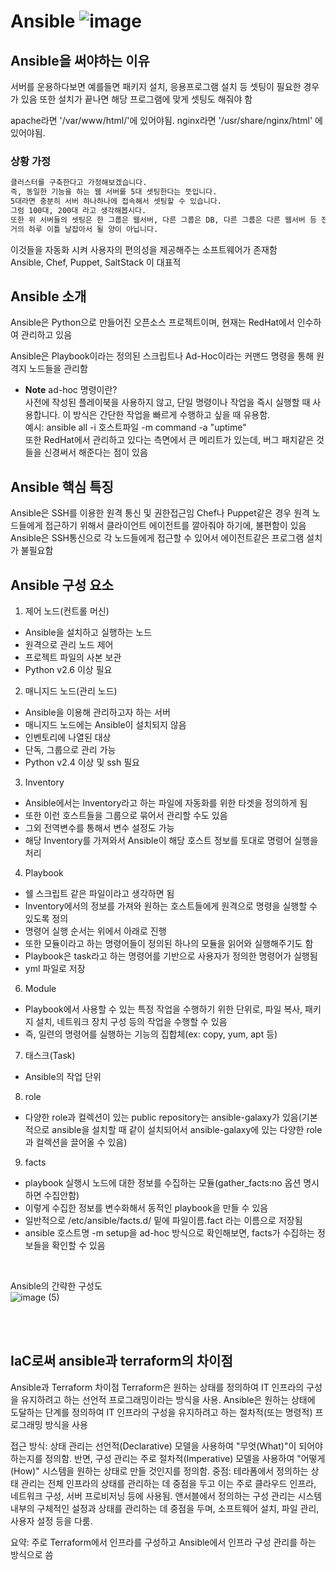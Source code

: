 # Ansible ![image](https://github.com/NOOJU/intern-project/assets/88716899/6656bda1-19f3-4d6c-9af4-b767134d19a9)



## Ansible을 써야하는 이유
서버를 운용하다보면 예를들면 패키지 설치, 응용프로그램 설치 등 셋팅이 필요한 경우가 있음
또한 설치가 끝나면 해당 프로그램에 맞게 셋팅도 해줘야 함

apache라면 '/var/www/html/'에 있어야됨.
nginx라면 '/usr/share/nginx/html' 에 있어야됨.

 

### 상황 가정
 ```bash
클러스터를 구축한다고 가정해보겠습니다.
즉, 동일한 기능을 하는 웹 서버를 5대 셋팅한다는 뜻입니다.
5대라면 충분히 서버 하나하나에 접속해서 셋팅할 수 있습니다.
그럼 100대, 200대 라고 생각해봅시다.
또한 위 서버들의 셋팅은 한 그룹은 웹서버, 다른 그룹은 DB, 다른 그룹은 다른 웹서버 등 전부 다 다릅니다.
거의 하루 이틀 날잡아서 될 양이 아닙니다.
 ```
이것들을 자동화 시켜 사용자의 편의성을 제공해주는 소프트웨어가 존재함<br/>
Ansible, Chef, Puppet, SaltStack 이 대표적



## Ansible 소개
Ansible은 Python으로 만들어진 오픈소스 프로젝트이며, 현재는 RedHat에서 인수하여 관리하고 있음<br/>

Ansible은 Playbook이라는 정의된 스크립트나 Ad-Hoc이라는 커맨드 명령을 통해 원격지 노드들을 관리함<br/>
- **Note** ad-hoc 명령이란?<br/>
  사전에 작성된 플레이북을 사용하지 않고, 단일 명령이나 작업을 즉시 실행할 때 사용합니다. 이 방식은 간단한 작업을 빠르게 수행하고 싶을 때 유용함.<br/> 예시: ansible all -i 호스트파일 -m command -a "uptime" <br/>
또한 RedHat에서 관리하고 있다는 측면에서 큰 메리트가 있는데, 버그 패치같은 것들을 신경써서 해준다는 점이 있음

 ## Ansible 핵심 특징
Ansible은 SSH를 이용한 원격 통신 및 권한접근임
Chef나 Puppet같은 경우 원격 노드들에게 접근하기 위해서 클라이언트 에이전트를 깔아줘야 하기에, 불편함이 있음<br/>
Ansible은 SSH통신으로 각 노드들에게 접근할 수 있어서 에이전트같은 프로그램 설치가 불필요함

## Ansible 구성 요소
1. 제어 노드(컨트롤 머신)
- Ansible을 설치하고 실행하는 노드
- 원격으로 관리 노드 제어
- 프로젝트 파일의 사본 보관
- Python v2.6 이상 필요

2. 매니지드 노드(관리 노드)
- Ansible을 이용해 관리하고자 하는 서버
- 매니지드 노드에는 Ansible이 설치되지 않음
- 인벤토리에 나열된 대상
- 단독, 그룹으로 관리 가능
- Python v2.4 이상 및 ssh 필요
 
3. Inventory
- Ansible에서는 Inventory라고 하는 파일에 자동화를 위한 타겟을 정의하게 됨
- 또한 이런 호스트들을 그룹으로 묶어서 관리할 수도 있음
- 그외 전역변수를 통해서 변수 설정도 가능
- 해당 Inventory를 가져와서 Ansible이 해당 호스트 정보를 토대로 명령어 실행을 처리

4.  Playbook
- 쉘 스크립트 같은 파일이라고 생각하면 됨
- Inventory에서의 정보를 가져와 원하는 호스트들에게 원격으로 명령을 실행할 수 있도록 정의
- 명령어 실행 순서는 위에서 아래로 진행
- 또한 모듈이라고 하는 명령어들이 정의된 하나의 모듈을 읽어와 실행해주기도 함
- Playbook은 task라고 하는 명령어를 기반으로 사용자가 정의한 명령어가 실행됨
- yml 파일로 저장

6. Module
- Playbook에서 사용할 수 있는 특정 작업을 수행하기 위한 단위로, 파일 복사, 패키지 설치, 네트워크 장치 구성 등의 작업을 수행할 수 있음
- 즉, 일련의 명령어를 실행하는 기능의 집합체(ex: copy, yum, apt 등)

7. 태스크(Task)
- Ansible의 작업 단위

8. role
- 다양한 role과 컬렉션이 있는 public repository는 ansible-galaxy가 있음(기본적으로 ansible을 설치할 때 같이 설치되어서 ansible-galaxy에 있는 다양한 role과 컬렉션을 끌어올 수 있음)

9. facts
- playbook 실행시 노드에 대한 정보를 수집하는 모듈(gather_facts:no 옵션 명시하면 수집안함)
- 이렇게 수집한 정보를 변수화해서 동적인 playbook을 만들 수 있음
- 일반적으로 /etc/ansible/facts.d/ 밑에 파일이름.fact 라는 이름으로 저장됨
-  ansible 호스트명 -m setup을 ad-hoc 방식으로 확인해보면, facts가 수집하는 정보들을 확인할 수 있음
<br/>
 

Ansible의 간략한 구성도<br/>
![image (5)](https://github.com/NOOJU/intern-project/assets/88716899/09fee8fe-f5f4-469d-a1b7-8ac9a60f298e)

<br/><br/>
## IaC로써 ansible과 terraform의 차이점
Ansible과 Terraform 차이점
Terraform은 원하는 상태를 정의하여 IT 인프라의 구성을 유지하려고 하는 선언적 프로그래밍이라는 방식을 사용. Ansible은 원하는 상태에 도달하는 단계를 정의하여 IT 인프라의 구성을 유지하려고 하는 절차적(또는 명령적) 프로그래밍 방식을 사용

접근 방식: 상태 관리는 선언적(Declarative) 모델을 사용하여 "무엇(What)"이 되어야 하는지를 정의함. 반면, 구성 관리는 주로 절차적(Imperative) 모델을 사용하여 "어떻게(How)" 시스템을 원하는 상태로 만들 것인지를 정의함.
중점: 테라폼에서 정의하는 상태 관리는 전체 인프라의 상태를 관리하는 데 중점을 두고 이는 주로 클라우드 인프라, 네트워크 구성, 서버 프로비저닝 등에 사용됨. 앤서블에서 정의하는 구성 관리는 시스템 내부의 구체적인 설정과 상태를 관리하는 데 중점을 두며, 소프트웨어 설치, 파일 관리, 사용자 설정 등을 다룸.

요약: 주로 Terraform에서 인프라를 구성하고 Ansible에서 인프라 구성 관리를 하는 방식으로 씀



